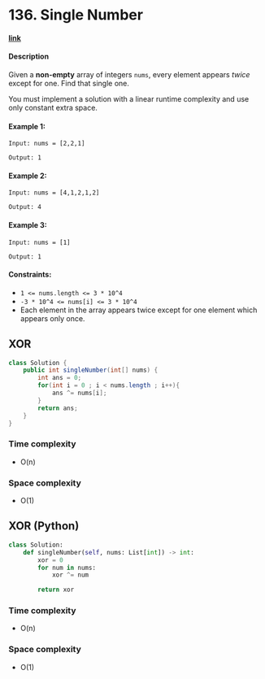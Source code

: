 # 136. Single Number

#### [link](https://leetcode.com/problems/single-number/)

#### Description
Given a **non-empty** array of integers `nums`, every element appears *twice* except for one. Find that single one.

You must implement a solution with a linear runtime complexity and use only constant extra space.

#### Example 1:
```
Input: nums = [2,2,1]

Output: 1
```
#### Example 2:
```
Input: nums = [4,1,2,1,2]

Output: 4
```
#### Example 3:
```
Input: nums = [1]

Output: 1
```

#### Constraints:
* `1 <= nums.length <= 3 * 10^4`
* `-3 * 10^4 <= nums[i] <= 3 * 10^4`
* Each element in the array appears twice except for one element which appears only once.

## XOR
```java
class Solution {
    public int singleNumber(int[] nums) {
        int ans = 0;
        for(int i = 0 ; i < nums.length ; i++){
            ans ^= nums[i];
        }
        return ans;
    }
}
```
### Time complexity
* O(n)
### Space complexity
* O(1)

## XOR (Python)
```python
class Solution:
    def singleNumber(self, nums: List[int]) -> int:
        xor = 0
        for num in nums:
            xor ^= num

        return xor
```
### Time complexity
* O(n)
### Space complexity
* O(1)